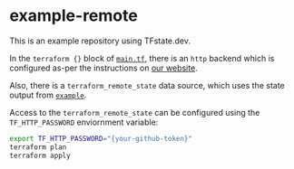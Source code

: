 # example-remote

This is an example repository using TFstate.dev.

In the `terraform {}` block of [`main.tf`](main.tf), there is an `http` backend which is configured as-per the instructions on [our website](https://tfstate.dev).

Also, there is a `terraform_remote_state` data source, which uses the state output from [`example`](https://github.com/tfstate/example).

Access to the `terraform_remote_state` can be configured using the `TF_HTTP_PASSWORD` enviornment variable:

```bash
export TF_HTTP_PASSWORD="{your-github-token}"
terraform plan
terraform apply
```
